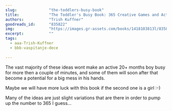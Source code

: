 ```yaml
---
slug:              "the-toddlers-busy-book"
title:             "The Toddler's Busy Book: 365 Creative Games and Activities to Keep Your 1 1/2- to 3-Year-Old Busy"
authors:           "Trish Kuffner"
goodreads_id:      "835822"
img:               "https://images.gr-assets.com/books/1418103813l/835822.jpg"
excerpt:           ""
tags:
  - aaa-Trish-Kuffner
  - bbb-vaspitanje-dece
  
---
```


The vast majority of these ideas wont make an active 20+ months boy busy for more then a couple of minutes, and some of 
them will soon after that become a potential for a big mess in his hands.

Maybe we will have more luck with this book if the second one is a girl :-)


Many of the ideas are just slight variations that are there in order to pump up the number to 365 I guess...